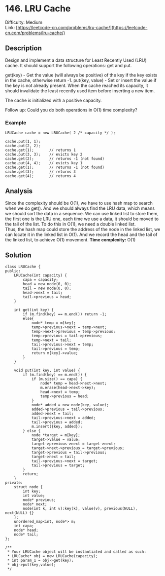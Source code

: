 # 146. LRU Cache
Difficulty: Medium   
Link: [https://leetcode-cn.com/problems/lru-cache/](https://leetcode-cn.com/problems/lru-cache/)
## Description
Design and implement a data structure for Least Recently Used (LRU) cache. It should support the following operations: get and put.

get(key) - Get the value (will always be positive) of the key if the key exists in the cache, otherwise return -1.
put(key, value) - Set or insert the value if the key is not already present. When the cache reached its capacity, it should invalidate the least recently used item before inserting a new item.

The cache is initialized with a positive capacity.

Follow up:
Could you do both operations in O(1) time complexity?
### Example 
``` 
LRUCache cache = new LRUCache( 2 /* capacity */ );

cache.put(1, 1);
cache.put(2, 2);
cache.get(1);       // returns 1
cache.put(3, 3);    // evicts key 2
cache.get(2);       // returns -1 (not found)
cache.put(4, 4);    // evicts key 1
cache.get(1);       // returns -1 (not found)
cache.get(3);       // returns 3
cache.get(4);       // returns 4
```
## Analysis
Since the complexity should be O(1), we have to use hash map to search when we do get(). And we should always find the LRU data, which means we should sort the data in a sequence. We can use linked list to store them, the first one is the LRU one, each time we use a data, it should be moved to the tail of the list. To do this in O(1), we need a double linked list.  
Thus, the hash map could store the address of the node in the linked list, we can locate it in the linked list in O(1). And we record the head and the tail of the linked list, to achieve O(1) movement.
**Time complexity:** O(1)

## Solution
```
class LRUCache {
public:
    LRUCache(int capacity) {
        capa = capacity;
        head = new node(0, 0);
        tail = new node(0, 0);
        head->next = tail;
        tail->previous = head;
    }
    
    int get(int key) {
        if (m.find(key) == m.end()) return -1;
        else{
            node* temp = m[key];
            temp->previous->next = temp->next;
            temp->next->previous = temp->previous;
            temp->previous = tail->previous;
            temp->next = tail;
            tail->previous->next = temp;
            tail->previous = temp;
            return m[key]->value;
        }
    }
    
    void put(int key, int value) {
        if (m.find(key) == m.end()) {
            if (m.size() == capa) {
                node* temp = head->next->next;
                m.erase(head->next->key);
                head->next = temp;
                temp->previous = head;
            }
            node* added = new node(key, value);
            added->previous = tail->previous;
            added->next = tail;
            tail->previous->next = added;
            tail->previous = added;
            m.insert({key, added});
        } else {
            node *target = m[key];
            target->value = value;
            target->previous->next = target->next;
            target->next->previous = target->previous;
            target->previous = tail->previous;
            target->next = tail;
            tail->previous->next = target;
            tail->previous = target;
        }
        return;
    }
private:
    struct node {
        int key;
        int value;
        node* previous;
        node* next;
        node(int k, int v):key(k), value(v), previous(NULL), next(NULL) {}
    };
    unordered_map<int, node*> m;
    int capa;
    node* head;
    node* tail;
};

/**
 * Your LRUCache object will be instantiated and called as such:
 * LRUCache* obj = new LRUCache(capacity);
 * int param_1 = obj->get(key);
 * obj->put(key,value);
 */
```

